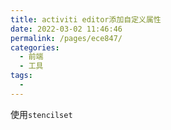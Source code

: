 ```yaml
---
title: activiti editor添加自定义属性
date: 2022-03-02 11:46:46
permalink: /pages/ece847/
categories:
  - 前端
  - 工具
tags:
  - 
---
```

使用`stencilset`